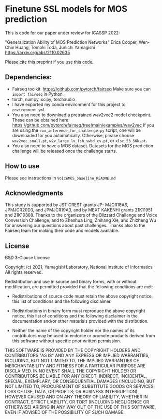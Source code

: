 # Finetune SSL models for MOS prediction

This is code for our paper under review for ICASSP 2022:

"Generalization Ability of MOS Prediction Networks"  Erica Cooper, Wen-Chin Huang, Tomoki Toda, Junichi Yamagishi  https://arxiv.org/abs/2110.02635

Please cite this preprint if you use this code.

## Dependencies:

 * Fairseq toolkit:  https://github.com/pytorch/fairseq  Make sure you can `import fairseq` in Python.
 * torch, numpy, scipy, torchaudio
 * I have exported my conda environment for this project to `environment.yml`
 * You also need to download a pretrained wav2vec2 model checkpoint.  These can be obtained here:  https://github.com/pytorch/fairseq/tree/main/examples/wav2vec  If you are using the `run_inference_for_challenge.py` script, one will be downloaded for you automatically.  Otherwise, please choose `wav2vec_small.pt`, `w2v_large_lv_fsh_swbd_cv.pt`, or `xlsr_53_56k.pt`. 
 * You also need to have a MOS dataset.  Datasets for the MOS prediction challenge will be released once the challenge starts.

## How to use

Please see instructions in `VoiceMOS_baseline_README.md`

## Acknowledgments

This study is supported by JST CREST grants JP- MJCR18A6, JPMJCR20D3, and JPMJCR19A3, and by MEXT KAKENHI grants 21K11951 and 21K19808. Thanks to the organizers of the Blizzard Challenge and Voice Conversion Challenge, and to Zhenhua Ling, Zhihang Xie, and Zhizheng Wu for answering our questions about past challenges.  Thanks also to the Fairseq team for making their code and models available.

## License

BSD 3-Clause License

Copyright (c) 2021, Yamagishi Laboratory, National Institute of Informatics All rights reserved.

Redistribution and use in source and binary forms, with or without modification, are permitted provided that the following conditions are met:

 * Redistributions of source code must retain the above copyright notice, this list of conditions and the following disclaimer.

 * Redistributions in binary form must reproduce the above copyright notice, this list of conditions and the following disclaimer in the documentation and/or other materials provided with the distribution.

 * Neither the name of the copyright holder nor the names of its contributors may be used to endorse or promote products derived from this software without specific prior written permission.

THIS SOFTWARE IS PROVIDED BY THE COPYRIGHT HOLDERS AND CONTRIBUTORS "AS IS" AND ANY EXPRESS OR IMPLIED WARRANTIES, INCLUDING, BUT NOT LIMITED TO, THE IMPLIED WARRANTIES OF MERCHANTABILITY AND FITNESS FOR A PARTICULAR PURPOSE ARE DISCLAIMED. IN NO EVENT SHALL THE COPYRIGHT HOLDER OR CONTRIBUTORS BE LIABLE FOR ANY DIRECT, INDIRECT, INCIDENTAL, SPECIAL, EXEMPLARY, OR CONSEQUENTIAL DAMAGES (INCLUDING, BUT NOT LIMITED TO, PROCUREMENT OF SUBSTITUTE GOODS OR SERVICES; LOSS OF USE, DATA, OR PROFITS; OR BUSINESS INTERRUPTION) HOWEVER CAUSED AND ON ANY THEORY OF LIABILITY, WHETHER IN CONTRACT, STRICT LIABILITY, OR TORT (INCLUDING NEGLIGENCE OR OTHERWISE) ARISING IN ANY WAY OUT OF THE USE OF THIS SOFTWARE, EVEN IF ADVISED OF THE POSSIBILITY OF SUCH DAMAGE.
